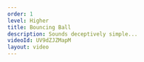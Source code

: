 ```yaml
---
order: 1
level: Higher
title: Bouncing Ball
description: Sounds deceptively simple...
videoId: UV9dZJZMapM
layout: video
---
```


<script src="https://cdn.jsdelivr.net/npm/p5@0.10.2/lib/p5.min.js"></script>
<script src="https://cdn.jsdelivr.net/gh/AnswerMeWithMrB/flappy-pong/sketch.js"></script>
<div id="sketch-holder"></div>
<style>
#sketch-holder {
  display: flex;
  justify-content: center;
}
</style>